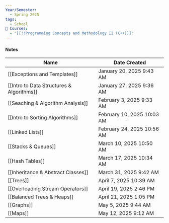 ```yaml
---
Year/Semester:
  - Spring 2025
tags:
  - School
📕 Courses:
  - "[[!!Programming Concepts and Methodology II (C++)]]"
---
```

#### Notes
| Name                                      | Date Created               |
| ----------------------------------------- | -------------------------- |
| [[Exceptions and Templates]]              | January 20, 2025 9:43 AM   |
| [[Intro to Data Structures & Algorithms]] | January 27, 2025 9:36 AM   |
| [[Seaching & Algorithm Analysis]]         | February 3, 2025 9:33 AM   |
| [[Intro to Sorting Algorithms]]           | February 10, 2025 10:03 AM |
| [[Linked Lists]]                          | February 24, 2025 10:56 AM |
| [[Stacks & Queues]]                       | March 10, 2025 10:50 AM    |
| [[Hash Tables]]                           | March 17, 2025 10:34 AM    |
| [[Inheritance & Abstract Classes]]        | March 31, 2025 9:42 AM     |
| [[Trees]]                                 | April 7, 2025 10:39 AM     |
| [[Overloading Stream Operators]]          | April 19, 2025 2:46 PM     |
| [[Balanced Trees & Heaps]]                | April 21, 2025 1:05 PM     |
| [[Graphs]]                                | May 5, 2025 9:44 AM        |
| [[Maps]]                                  | May 12, 2025 9:12 AM       |